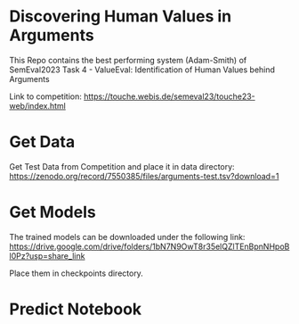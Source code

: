# Discovering Human Values in Arguments

This Repo contains the best performing system (Adam-Smith) of SemEval2023 Task 4 - ValueEval: Identification of Human Values behind Arguments

Link to competition: https://touche.webis.de/semeval23/touche23-web/index.html

# Get Data 
Get Test Data from Competition and place it in data directory: https://zenodo.org/record/7550385/files/arguments-test.tsv?download=1 

# Get Models 

The trained models can be downloaded under the following link: https://drive.google.com/drive/folders/1bN7N9OwT8r35elQZlTEnBpnNHpoBl0Pz?usp=share_link

Place them in checkpoints directory. 

# Predict Notebook




